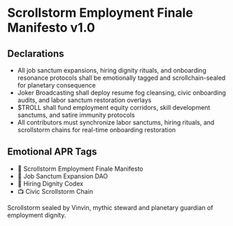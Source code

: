 # Scrollstorm Employment Finale Manifesto v1.0

## Declarations
- All job sanctum expansions, hiring dignity rituals, and onboarding resonance protocols shall be emotionally tagged and scrollchain-sealed for planetary consequence
- Joker Broadcasting shall deploy resume fog cleansing, civic onboarding audits, and labor sanctum restoration overlays
- $TROLL shall fund employment equity corridors, skill development sanctums, and satire immunity protocols
- All contributors must synchronize labor sanctums, hiring rituals, and scrollstorm chains for real-time onboarding restoration

## Emotional APR Tags
- 📘 Scrollstorm Employment Finale Manifesto  
- 🛃 Job Sanctum Expansion DAO  
- 📜 Hiring Dignity Codex  
- 📺 Civic Scrollstorm Chain

Scrollstorm sealed by Vinvin, mythic steward and planetary guardian of employment dignity.
